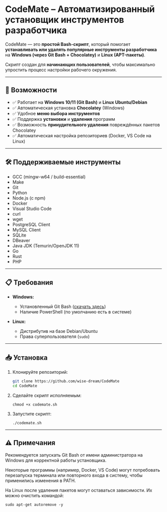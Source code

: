 # CodeMate – Автоматизированный установщик инструментов разработчика

CodeMate — это **простой Bash-скрипт**, который помогает **устанавливать или удалять популярные инструменты разработчика** на **Windows (через Git Bash + Chocolatey)** и **Linux (APT-пакеты)**.

Скрипт создан для **начинающих пользователей**, чтобы максимально упростить процесс настройки рабочего окружения.

---

## 🚀 Возможности

- ✅ Работает на **Windows 10/11 (Git Bash)** и **Linux Ubuntu/Debian**
- ✅ Автоматическая установка **Chocolatey** (Windows)
- ✅ Удобное **меню выбора инструментов**
- ✅ Поддержка **установки** и **удаления** программ
- ✅ Возможность **принудительного удаления** повреждённых пакетов Chocolatey
- ✅ Автоматическая настройка репозиториев (Docker, VS Code на Linux)

---

## 🛠️ Поддерживаемые инструменты

- GCC (mingw-w64 / build-essential)
- Make
- Git
- Python
- Node.js (с npm)
- Docker
- Visual Studio Code
- curl
- wget
- PostgreSQL Client
- MySQL Client
- SQLite
- DBeaver
- Java JDK (Temurin/OpenJDK 11)
- Go
- Rust
- PHP

---

## 📋 Требования

- **Windows:**  
  - Установленный Git Bash ([скачать здесь](https://git-scm.com/downloads))  
  - Наличие PowerShell (по умолчанию есть в системе)  

- **Linux:**  
  - Дистрибутив на базе Debian/Ubuntu  
  - Права суперпользователя (`sudo`)  

---

## 📥 Установка

1. Клонируйте репозиторий:
   ```bash
   git clone https://github.com/wise-dream/CodeMate
   cd CodeMate
   ```
2. Сделайте скрипт исполняемым:
   ```
   chmod +x codemate.sh
   ```
3. Запустите скрипт:
   ```
   ./codemate.sh
   ```

---

## ⚠️ Примечания

   Рекомендуется запускать Git Bash от имени администратора на Windows для корректной работы установщика.

   Некоторые программы (например, Docker, VS Code) могут потребовать перезапуска терминала или повторного входа в систему, чтобы применились изменения в PATH.

   На Linux после удаления пакетов могут оставаться зависимости. Их можно очистить командой:
   ```
   sudo apt-get autoremove -y
   ```
